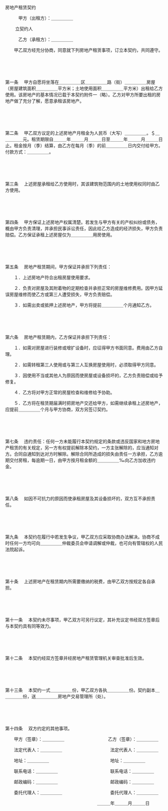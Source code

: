 



房地产租赁契约



 

　　　甲方（出租方）：＿＿＿＿＿

　　 立契约人

　　　乙方（承租方）：＿＿＿＿＿　　

　　甲乙双方经充分协商，同意就下列房地产租赁事项，订立本契约，共同遵守。

　　

　　

第一条
　甲方自愿将坐落在＿＿＿＿＿区＿＿＿＿＿路（街）＿＿＿＿＿房屋（房屋建筑面积＿＿＿＿＿平方米；土地使用面积＿＿＿＿＿平方米）出租给乙方使用。该房地产的基本情况已载于本契约附件一（略）。乙方对甲方所要出租的房地产做了充分了解，愿意承租该房地产。

　　

　　

第二条
　甲乙双方议定的上述房地产月租金为人民币（大写）＿＿＿＿＿。＄＿＿＿＿＿元。租赁期限自＿＿＿年＿＿＿月＿＿＿日至＿＿＿年＿＿＿月＿＿＿日止。租金按月（季）结算，由乙方在每月（季）的前＿＿＿＿＿日内交付给甲方。付款方式：＿＿＿＿＿。

　　

　　

第三条
　上述房屋承租给乙方使用时，其该建筑物范围内的土地使用权同时由乙方使用。

　　

　　

第四条
　甲方保证上述房地产权属清楚。若发生与甲方有关的产权纠纷或债务，概由甲方负责清理，并承担民事诉讼责任，因此给乙方造成的经济损失，甲方负责赔偿。乙方保证承租上述房屋仅为＿＿＿＿＿用房使用。

　　

　　

第五条
　房地产租赁期间，甲方保证并承担下列责任：

　　１．上述房地产符合出租房屋使用要求。

　　２．负责对房屋及其附着物的定期检查并承担正常的房屋维修费用。因甲方延误房屋维修而使乙方或第三人遭受损失，甲方负责赔偿。

　　３．如需出卖或抵押上述房地产，甲方将提前＿＿＿＿＿个月通知乙方。

　　

　　

第六条
　房地产租赁期内，乙方保证并承担下列责任：

　　１．如需对房屋进行装修或增扩设备时，应征得甲方书面同意。费用由乙方自理。

　　２．如需转租第三人使用或与第三人互换房屋使用时，必须取得甲方同意。

　　３．因使用不当或其他人为原因而使房屋或设备损坏的，乙方负责赔偿或给予修复。

　　４．乙方将对甲方正常的房屋检查和维修给予协助。

　　５．乙方将在租赁期届满时把房地产交还给甲方，如需继续承租上述房地产，应提前＿＿＿＿＿个月与甲方协商，双方另签订契约。

　　

　　

第七条
　违约责任：任何一方未能履行本契约规定的条款或违反国家和地方房地产租赁的有关规定，另一方有权提前解除本契约，一方主张解除的，应当通知对方。合同自通知到达对方时解除。解除合同所造成的损失由责任一方承担，乙方逾期交付房租，每逾期一日，由甲方按月租金额的＿＿＿＿＿‰向乙方加收违约金。

　　

　　

第八条
　如因不可抗力的原因而使承租房屋及其设备损坏的，双方互不承担责任。

　　

　　

第九条
　本契约在履行中若发生争议，甲乙双方应采取协商办法解决。协商不成时任何一方均可向＿＿＿＿＿仲裁委员会申请调解或仲裁，也可向有管辖权的人民法院起诉。

　　

　　

第十条
　上述房地产在租赁期内所需要缴纳的税费，由甲乙双方按规定各自承担。

　　

　　

第十一条
　本契约未尽事项，甲乙双方可另行议定，其补充议定书经双方签章后与本契约具有同等效力。

　　

　　

第十二条
　本契约经双方签章并经房地产租赁管理机关审查批准后生效。

　　

　　

第十三条
　本契约一式＿＿＿＿＿份，甲乙双方各执＿＿＿＿＿份。契约副本＿＿＿＿＿份，送＿＿＿＿＿房地产交易管理所（处）。

　　

　　

第十四条
　双方约定的其他事项。　　

　　甲方（签章）：＿＿＿＿＿　　　　　　　　　　乙方（签章）：＿＿＿＿＿

　　法定代表人：＿＿＿＿＿　　　　　　　　　　　法定代表人：＿＿＿＿＿　

　　地址：＿＿＿＿＿　　　　　　　　　　　　　　地址：＿＿＿＿＿　　　　

　　联系电话：＿＿＿＿＿　　　　　　　　　　　　联系电话：＿＿＿＿＿　　

　　邮政编码：＿＿＿＿＿　　　　　　　　　　　　邮政编码：＿＿＿＿＿　　

　　委托代理人：＿＿＿＿＿　　　　　　　　　　　委托代理人：＿＿＿＿＿　

　　　　　　　　　　　　　　　　　　　　　＿＿＿年＿＿＿月＿＿＿日

　　